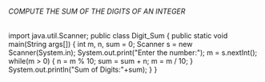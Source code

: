 

######   COMPUTE THE SUM OF THE DIGITS OF AN INTEGER #######
                                                     
import java.util.Scanner;
public class Digit_Sum 
{
    public static void main(String args[])
    {
        int m, n, sum = 0;
        Scanner s = new Scanner(System.in);
        System.out.print("Enter the number:");
        m = s.nextInt();
        while(m > 0)
        {
            n = m % 10;
            sum = sum + n;
            m = m / 10;
        }
        System.out.println("Sum of Digits:"+sum);
    }
}
